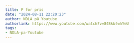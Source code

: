 ```yaml
---
title: P for pris
date: "2024-08-11 22:20:23"
author: NDLA på Youtube
authorlink: https://www.youtube.com/watch?v=84SkbfwhYeU
tags:
- NDLA-pa-Youtube
---
```

